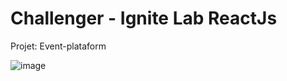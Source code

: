 # Challenger - Ignite Lab ReactJs
Projet: Event-plataform

![image](https://user-images.githubusercontent.com/11674833/176011219-75a03fcf-9752-409c-8bd1-999219b2920c.png)
